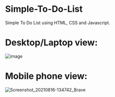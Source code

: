 # Simple-To-Do-List
Simple To Do List using HTML, CSS and Javascript.



# Desktop/Laptop view:

![image](https://user-images.githubusercontent.com/58241136/129515211-4c8960df-c66c-40c0-8d59-449389b9949c.png)





# Mobile phone view:


![Screenshot_20210816-134742_Brave](https://user-images.githubusercontent.com/58241136/129517189-164135af-2d8e-44c3-9214-504a1e25e056.jpg)

